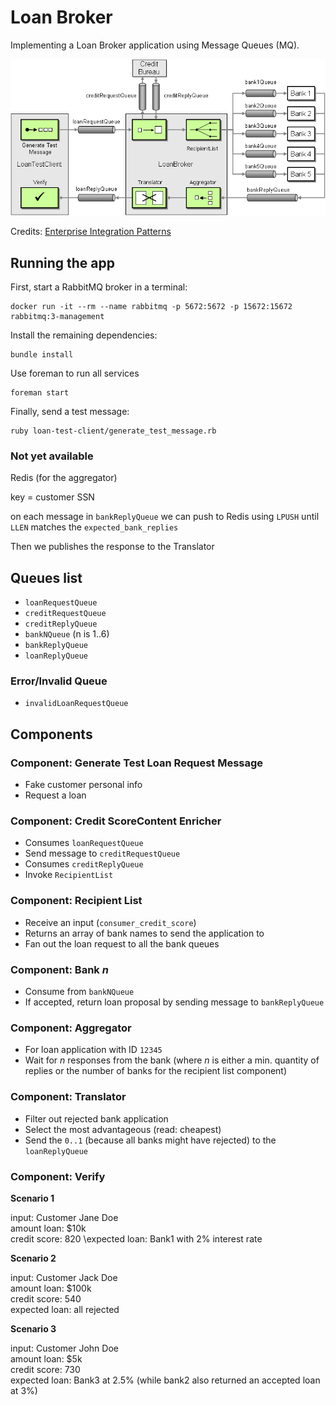# Loan Broker

Implementing a Loan Broker application using Message Queues (MQ).

![implementation using queues](./asynchronous-using-mq.gif)

Credits:
[Enterprise Integration Patterns](https://www.enterpriseintegrationpatterns.com/patterns/messaging/ComposedMessagingMSMQ.html)

## Running the app

First, start a RabbitMQ broker in a terminal:

```
docker run -it --rm --name rabbitmq -p 5672:5672 -p 15672:15672 rabbitmq:3-management
```

Install the remaining dependencies:

    bundle install

Use foreman to run all services

    foreman start

Finally, send a test message:

    ruby loan-test-client/generate_test_message.rb

### Not yet available

Redis (for the aggregator)

key = customer SSN

on each message in `bankReplyQueue` we can push to Redis using `LPUSH` until
`LLEN` matches the `expected_bank_replies`

Then we publishes the response to the Translator

## Queues list

- `loanRequestQueue`
- `creditRequestQueue`
- `creditReplyQueue`
- `bankNQueue` (n is 1..6)
- `bankReplyQueue`
- `loanReplyQueue`

### Error/Invalid Queue

- `invalidLoanRequestQueue`

## Components

### Component: Generate Test Loan Request Message

- Fake customer personal info
- Request a loan

### Component: Credit ScoreContent Enricher

- Consumes `loanRequestQueue`
- Send message to `creditRequestQueue`
- Consumes `creditReplyQueue`
- Invoke `RecipientList`

### Component: Recipient List

- Receive an input (`consumer_credit_score`)
- Returns an array of bank names to send the application to
- Fan out the loan request to all the bank queues

### Component: Bank _n_

- Consume from `bankNQueue`
- If accepted, return loan proposal by sending message to `bankReplyQueue`

### Component: Aggregator

- For loan application with ID `12345`
- Wait for _n_ responses from the bank (where _n_ is either a min. quantity of
  replies or the number of banks for the recipient list component)

### Component: Translator

- Filter out rejected bank application
- Select the most advantageous (read: cheapest)
- Send the `0..1` (because all banks might have rejected) to the
  `loanReplyQueue`

### Component: Verify

**Scenario 1**

input: Customer Jane Doe\
amount loan: \$10k\
credit score: 820 \expected loan: Bank1 with 2% interest rate

**Scenario 2**

input: Customer Jack Doe\
amount loan: \$100k\
credit score: 540\
expected loan: all rejected

**Scenario 3**

input: Customer John Doe\
amount loan: \$5k\
credit score: 730\
expected loan: Bank3 at 2.5% (while bank2 also returned an accepted loan at 3%)
